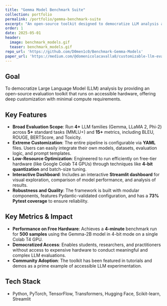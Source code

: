 ```yaml
---
title: "Gemma Model Benchmark Suite"
collection: portfolio
permalink: /portfolio/gemma-benchmark-suite
excerpt: "An open-source toolkit designed to democratize LLM analysis and benchmarking with deep customization and minimal compute requirements."
order: 1
date: 2025-05-01
header:
  image: benchmark_models.gif
  teaser: benchmark_models.gif
repo_url: 'https://github.com/D0men1c0/Benchmark-Gemma-Models'
paper_url: 'https://medium.com/@domenicolacavalla8/customizable-llm-evaluation-benchmarking-gemma-and-beyond-with-benchmark-gemma-models-9dc6a5266be8'
---
```


## Goal
To democratize Large Language Model (LLM) analysis by providing an open-source evaluation toolkit that runs on accessible hardware, offering deep customization with minimal compute requirements.

## Key Features
- **Broad Evaluation Scope**: Run **4+** LLM families (Gemma, LLaMA 2, Phi-2) across **5+** standard tasks (MMLU+) and **15+** metrics, including BLEU, ROUGE, BERTScore, and Toxicity.
- **Extreme Customization**: The entire pipeline is configurable via **YAML** files. Users can easily integrate their own models, datasets, evaluation logic, and prompt templates.
- **Low-Resource Optimization**: Engineered to run efficiently on free-tier hardware (like Google Colab T4 GPUs) through techniques like **4-bit quantization** and batch-size tuning.
- **Interactive Dashboard**: Includes an interactive **Streamlit dashboard** for visual exploration, comparison of model performance, and analysis of results.
- **Robustness and Quality**: The framework is built with modular components, features Pydantic-validated configuration, and has a **73% Pytest coverage** to ensure reliability.

## Key Metrics & Impact
- **Performance on Free Hardware**: Achieves a **4-minute** benchmark run for **500 samples** using the Gemma-2B model in 4-bit mode on a single Colab T4 GPU.
- **Democratized Access**: Enables students, researchers, and practitioners without access to expensive hardware to conduct meaningful and complex LLM evaluations.
- **Community Adoption**: The toolkit has been featured in tutorials and demos as a prime example of accessible LLM experimentation.

## Tech Stack
- Python, PyTorch, TensorFlow, Transformers, Hugging Face, Scikit-learn, Streamlit